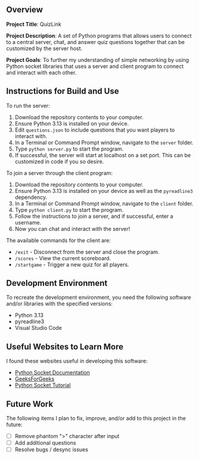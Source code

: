 ## Overview

**Project Title**: QuizLink

**Project Description**: A set of Python programs that allows users to connect to a central server, chat, and answer quiz questions together that can be customized by the server host.

**Project Goals**: To further my understanding of simple networking by using Python socket libraries that uses a server and client program to connect and interact with each other.

## Instructions for Build and Use

To run the server:

1. Download the repository contents to your computer.
2. Ensure Python 3.13 is installed on your device.
3. Edit `questions.json` to include questions that you want players to interact with.
3. In a Terminal or Command Prompt window, navigate to the `server` folder.
4. Type `python server.py` to start the program.
5. If successful, the server will start at localhost on a set port. This can be customized in code if you so desire.

To join a server through the client program:

1. Download the repository contents to your computer.
2. Ensure Python 3.13 is installed on your device as well as the `pyreadline3` dependency.
3. In a Terminal or Command Prompt window, navigate to the `client` folder.
4. Type `python client.py` to start the program.
5. Follow the instructions to join a server, and if successful, enter a username.
6. Now you can chat and interact with the server!

The available commands for the client are:

- `/exit` - Disconnect from the server and close the program.
- `/scores` - View the current scoreboard.
- `/startgame` - Trigger a new quiz for all players. 

## Development Environment 

To recreate the development environment, you need the following software and/or libraries with the specified versions:

* Python 3.13
* pyreadline3
* Visual Studio Code

## Useful Websites to Learn More

I found these websites useful in developing this software:

* [Python Socket Documentation](https://docs.python.org/3/library/socket.html)
* [GeeksForGeeks](https://www.geeksforgeeks.org/python/socket-programming-python/)
* [Python Socket Tutorial](https://docs.python.org/3/howto/sockets.html)

## Future Work

The following items I plan to fix, improve, and/or add to this project in the future:

* [ ] Remove phantom ">" character after input
* [ ] Add additional questions
* [ ] Resolve bugs / desync issues
